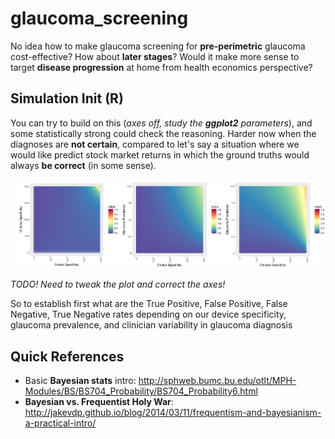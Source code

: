 # glaucoma_screening

No idea how to make glaucoma screening for **pre-perimetric** glaucoma cost-effective? How about **later stages**? Would it make more sense to target **disease progression** at home from health economics perspective?

## Simulation Init (R)

You can try to build on this (*axes off, study the **ggplot2** parameters*), and some statistically strong could check the reasoning. Harder now when the diagnoses are **not certain**, compared to let's say a situation where we would like predict stock market returns in which the ground truths would always **be correct** (in some sense).

![alt text](https://github.com/petteriTeikari/glaucoma_screening/blob/master/images/init_simulation_ggplot_check_axes.png "Logo Title Text 1")

*TODO! Need to tweak the plot and correct the axes!*

So to establish first what are the True Positive, False Positive, False Negative, True Negative rates depending on our device specificity, glaucoma prevalence, and clinician variability in glaucoma diagnosis

## Quick References

* Basic **Bayesian stats** intro: http://sphweb.bumc.bu.edu/otlt/MPH-Modules/BS/BS704_Probability/BS704_Probability6.html
* **Bayesian vs. Frequentist Holy War**: http://jakevdp.github.io/blog/2014/03/11/frequentism-and-bayesianism-a-practical-intro/

